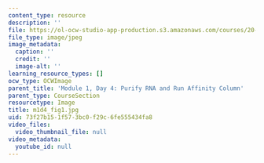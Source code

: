 ```yaml
---
content_type: resource
description: ''
file: https://ol-ocw-studio-app-production.s3.amazonaws.com/courses/20-109-laboratory-fundamentals-in-biological-engineering-spring-2010/73f27b151f573bc0f29c6fe555434fa8_m1d4_fig1.jpg
file_type: image/jpeg
image_metadata:
  caption: ''
  credit: ''
  image-alt: ''
learning_resource_types: []
ocw_type: OCWImage
parent_title: 'Module 1, Day 4: Purify RNA and Run Affinity Column'
parent_type: CourseSection
resourcetype: Image
title: m1d4_fig1.jpg
uid: 73f27b15-1f57-3bc0-f29c-6fe555434fa8
video_files:
  video_thumbnail_file: null
video_metadata:
  youtube_id: null
---
```


